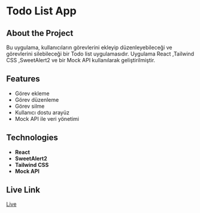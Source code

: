 # Todo List App

## About the Project

Bu uygulama, kullanıcıların görevlerini ekleyip düzenleyebileceği ve görevlerini silebileceği bir Todo list uygulamasıdır. Uygulama React ,Tailwind CSS ,SweetAlert2 ve bir Mock API kullanılarak geliştirilmiştir.

## Features

- Görev ekleme
- Görev düzenleme
- Görev silme
- Kullanıcı dostu arayüz
- Mock API ile veri yönetimi

## Technologies

- **React**
- **SweetAlert2**
- **Tailwind CSS**
- **Mock API**

## Live Link

[Live]()
